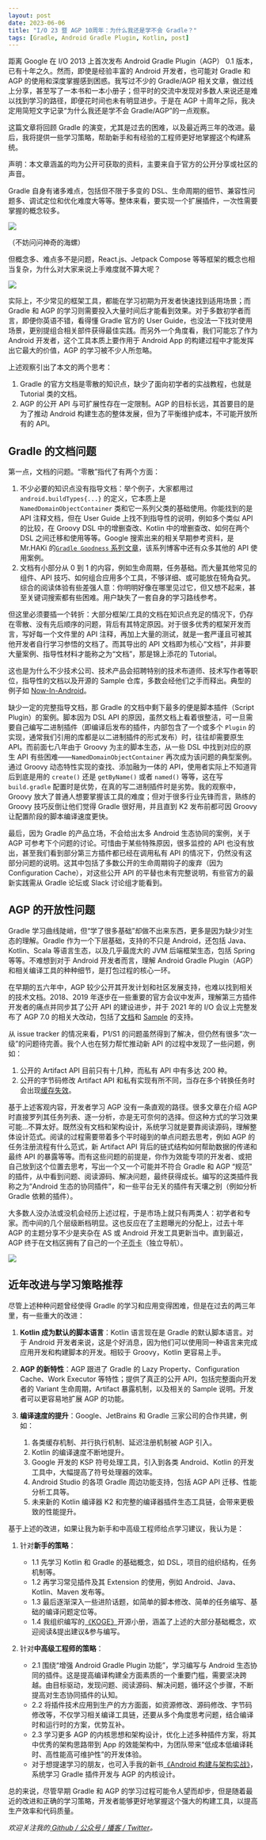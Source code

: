 ```yaml
---
layout: post
date: 2023-06-06
title: "I/O 23 暨 AGP 10周年：为什么我还是学不会 Gradle？"
tags: [Gradle, Android Gradle Plugin, Kotlin, post]
---
```


距离 Google 在 I/O 2013 上首次发布 Android Gradle Plugin（AGP） 0.1 版本，已有十年之久。然而，即使是经验丰富的 Android 开发者，也可能对 Gradle 和 AGP 的使用和深度掌握感到困惑。我写过不少的 Gradle/AGP 相关文章，做过线上分享，甚至写了一本书和一本小册子；但平时的交流中发现对多数人来说还是难以找到学习的路径，即便花时间也未有明显进步。于是在 AGP 十周年之际，我决定用简短文字记录“为什么我还是学不会 Gradle/AGP”的一点观察。

这篇文章将回顾 Gradle 的演变，尤其是过去的困难，以及最近两三年的改进。最后，我将提供一些学习策略，帮助新手和有经验的工程师更好地掌握这个构建系统。

声明：本文章涵盖的均为公开可获取的资料，主要来自于官方的公开分享或社区的声音。

Gradle 自身有诸多难点，包括但不限于多变的 DSL、生命周期的细节、兼容性问题多、调试定位和优化难度大等等。整体来看，要实现一个扩展插件，一次性需要掌握的概念较多。

![](https://2bab-images.lastmayday.com/202306031646569.png?imageslim)

（不妨问问神奇的海螺）

但概念多、难点多不是问题，React.js、Jetpack Compose 等等框架的概念也相当复杂，为什么对大家来说上手难度就不算大呢？

![](https://2bab-images.lastmayday.com/202306031712664.png?imageslim)

实际上，不少常见的框架工具，都能在学习初期为开发者快速找到适用场景；而 Gradle 和 AGP 的学习则需要投入大量时间后才能看到效果。对于多数初学者而言，即便你英语不错，看得懂 Gradle 官方的 User Guide，也没法一下找对使用场景，更别提组合相关部件获得最佳实践。而另外一个角度看，我们可能忘了作为 Android 开发者，这个工具本质上要作用于 Android App 的构建过程中才能发挥出它最大的价值，AGP 的学习被不少人所忽略。

上述观察引出了本文的两个思考：

1. Gradle 的官方文档是零散的知识点，缺少了面向初学者的实战教程，也就是 Tutorial 类的文档。
2. AGP 的公开 API 与可扩展性存在一定限制。AGP 的目标长远，其首要目的是为了推动 Android 构建生态的整体发展，但为了平衡维护成本，不可能开放所有的 API。


## Gradle 的文档问题

第一点，文档的问题。“零散”指代了有两个方面：

1. 不少必要的知识点没有指导文档：举个例子，大家都用过 `android.buildTypes{...}` 的定义，它本质上是 `NamedDomainObjectContainer` 类和它一系列父类的基础使用。你能找到的是 API 注释文档，但在 User Guide 上找不到指导性的说明，例如多个类似 API 的比较，在 Groovy DSL 中的增删查改、Kotlin 中的增删查改、如何在两个 DSL 之间迁移和使用等等。Google 搜索出来的相关早期参考资料，是 Mr.HAKi 的[`Gradle Goodness` 系列文章](https://blog.mrhaki.com/2016/02/gradle-goodness-create-objects-with-dsl.html)，该系列博客中还有众多其他的 API 使用案例。
2. 文档有小部分从 0 到 1 的内容，例如生命周期，任务基础。而大量其他常见的组件、API 技巧、如何组合应用多个工具，不够详细、或可能放在犄角旮旯。综合的阅读体验有些差强人意：你明明好像在哪里见过它，但又想不起来，甚至关键词搜索都有些困难。用户缺失了一套自身的学习路线参考。

但这里必须要插一个转折：大部分框架/工具的文档在知识点充足的情况下，仍存在零散、没有先后顺序的问题，背后有其特定原因。对于很多优秀的框架开发而言，写好每一个文件里的 API 注释，再加上大量的测试，就是一套严谨且可被其他开发者自行学习参悟的文档了。而其导出的 API 文档即为核心“文档”，并非要大量案例、指导性材料才能称之为“文档”，那是锦上添花的 Tutorial。

这也是为什么不少技术公司、技术产品会招聘特别的技术布道师、技术写作者等职位，指导性的文档以及开源的 Sample 仓库，多数会经他们之手而释出。典型的例子如 [Now-In-Android](https://github.com/android/nowinandroid)。

缺少一定的完整指导文档，那 Gradle 的文档中剩下最多的便是脚本插件（Script Plugin）的案例。脚本因为 DSL API 的原因，虽然文档上看着很整洁，可一旦需要自己编写二进制插件（即编译后发布的插件，内部包含了一个或多个 `Plugin` 的实现，通常我们引用的库都是以二进制插件的形式发布）时，往往却需要原生 API。而前面七八年由于 Groovy 为主的脚本生态，从一些 DSL 中找到对应的原生 API 有些困难——`NamedDomainObjectContainer` 再次成为该问题的典型案例。通过 Groovy 动态特性实现的查找、添加融为一体的 API，使用者实际上不知道背后到底是用的 `create()` 还是 `getByName()` 或者 `named()` 等等，这在写 `build.gradle` 配置时是优势，在真的写二进制插件时是劣势。我的观察中，Groovy 放大了普通人想要掌握该工具的难度；但对于很多行业先锋而言，熟练的 Groovy 技巧反倒让他们觉得 Gradle 很好用，并且直到 K2 发布前都可因 Groovy 让配置阶段的脚本编译速度更快。

最后，因为 Gradle 的产品立场，不会给出太多 Android 生态协同的案例，关于 AGP 可参考下个问题的讨论。可惜由于某些特殊原因，很多监控的 API 也没有放出，甚至我们看到部分第三方插件都已经在调用私有 API 的情况下，仍然没有这部分问题的说明。这其中包括了多数公开的生命周期钩子的废弃（因为 Configuration Cache），对这些公开 API 的平替也未有完整说明，有些官方的最新实践需从 Gradle 论坛或 Slack 讨论组才能看到。


## AGP 的开放性问题

Gradle 学习曲线陡峭，但“学了很多基础”却做不出来东西，更多是因为缺少对生态的理解。Gradle 作为一个下层基础，支持的不只是 Android，还包括 Java、Kotlin、Scala 等语言生态，以及几乎最庞大的 JVM 后端框架生态，包括 Spring 等等。不难想到对于 Android 开发者而言，理解 Android Gradle Plugin（AGP）和相关编译工具的种种细节，是打包过程的核心一环。

在早期的五六年中，AGP 较少公开其开发计划和社区发展支持，也难以找到相关的技术文档。2018、2019 年逐步在一些重要的官方会议中发声，理解第三方插件开发者的痛点并同步其了公开 API 的建设进步，并于 2021 年的 I/O 会议上完整发布了 AGP 7.0 的相关大改动，包括了[文档](https://developer.android.com/build/extend-agp)和 [Sample](https://github.com/android/gradle-recipes) 的支持。

从 issue tracker 的情况来看，P1/S1 的问题虽然得到了解决，但仍然有很多“次一级”的问题待完善。我个人也在努力帮忙推动新 API 的过程中发现了一些问题，例如：

1. 公开的 Artifact API 目前只有十几种，而私有 API 中有多达 200 种。
2. 公开的字节码修改 Artifact API 和私有实现有所不同，当存在多个转换任务时会出现[缓存失效](https://issuetracker.google.com/issues/276431893)。

基于上述客观内容，开发者学习 AGP 没有一条直观的路径。很多文章在介绍 AGP 时直接罗列其任务列表、逐一分析，亦是无可奈何的选择。但这种方式的学习效果可能...不算太好。既然没有文档和架构设计，系统学习就是要靠阅读源码，理解整体设计范式。阅读的过程需要带着多个平时碰到的单点问题去思考，例如 AGP 的任务注册流程有什么范式，新 Artifact API 背后的链式结构如何帮助数据的传递和最终 API 的暴露等等。而有这些问题的前提是，你作为效能专项的开发者、或把自己放到这个位置去思考，写出一个又一个可能并不符合 Gradle 和 AGP “规范” 的插件，从中看到问题、阅读源码、解决问题，最终获得成长。编写的这类插件我称之为“Android 生态的协同插件”，和一些平台无关的插件有天壤之别（例如分析 Gradle 依赖的插件）。

大多数人没办法或没机会经历上述过程，于是市场上就只有两类人：初学者和专家。而中间的几个层级断档明显。这也反应在了主题曝光的分配上，过去十年 AGP 的主题分享不少是夹杂在 AS 或 Android 开发工具更新当中。直到最近，AGP 终于在文档区拥有了自己的一个[子页卡](https://developer.android.com/build)（独立导航）。

![](https://2bab-images.lastmayday.com/202306032220148.png?imageslim)


## 近年改进与学习策略推荐

尽管上述种种问题曾经使得 Gradle 的学习和应用变得困难，但是在过去的两三年里，有一些重大的改进：

1. **Kotlin 成为默认的脚本语言**：Kotlin 语言现在是 Gradle 的默认脚本语言。对于 Android 开发者来说，这是个好消息，因为他们可以使用同一种语言来完成应用开发和构建脚本的开发。相较于 Groovy，Kotlin 更容易上手。

2. **AGP 的新特性**：AGP 跟进了 Gradle 的 Lazy Property、Configuration Cache、Work Executor 等特性；提供了真正的公开 API，包括完整面向开发者的 Variant 生命周期，Artifact 暴露机制，以及相关的 Sample 说明。开发者可以更容易地扩展 AGP 的功能。

3. **编译速度的提升**：Google、JetBrains 和 Gradle 三家公司的合作共建，例如：
    1. 各类缓存机制、并行执行机制、延迟注册机制被 AGP 引入。
    2. Kotlin 的编译速度不断地提升。
    3. Google 开发的 KSP 符号处理工具，引入到各类 Android、Kotlin 的开发工具中，大幅提高了符号处理器的效率。
    4. Android Studio 的各项 Gradle 周边功能支持，包括 AGP API 迁移、性能分析工具等。
    5. 未来新的 Kotlin 编译器 K2 和完整的编译器插件生态工具链，会带来更极致的性能提升。

基于上述的改进，如果让我为新手和中高级工程师给点学习建议，我认为是：

1. 针对**新手的策略**：
   - 1.1 先学习 Kotlin 和 Gradle 的基础概念，如 DSL，项目的组织结构，任务机制等。  
   - 1.2 再学习常见插件及其 Extension 的使用，例如 Android、Java、Kotlin、Maven 发布等。
   - 1.3 最后逐渐深入一些进阶话题，如简单的脚本修改、简单的任务编写、基础的编译问题定位等。
   - 1.4 我组织编写的[《KOGE》](https://koge.2bab.me/#/zh-cn/)开源小册，涵盖了上述的大部分基础概念，欢迎阅读&提出建议&参与编写。

2. 针对**中高级工程师的策略**：
   - 2.1 围绕“增强 Android Gradle Plugin 功能”，学习编写与 Android 生态协同的插件。这是提高编译构建全方面素质的一个重要门槛，需要坚决跨越。由目标驱动，发现问题、阅读源码、解决问题，循环这个步骤，不断提高对生态协同插件的认知。
   - 2.2 将插件技术应用到生产的方方面面，如资源修改、源码修改、字节码修改等，不仅学习相关编译工具链，还要从多个角度思考问题，结合编译时和运行时的方案，优势互补。   
   - 2.3 学习更多 AGP 的内核思想和架构设计，优化上述多种插件方案，将其中优秀的架构思路带到 App 的效能架构中，为团队带来“低成本低编译耗时、高性能高可维护性”的开发体验。
   - 对于想提速学习的朋友，也可入手我的新书[《Android 构建与架构实战》](https://2bab.me/zh/blog/2023-05-14-extend-android-build-zh-unevils/)，系统学习 Gradle 插件开发与 AGP 的内核设计。

总的来说，尽管早期 Gradle 和 AGP 的学习过程可能令人望而却步，但是随着最近的改进和正确的学习策略，开发者能够更好地掌握这个强大的构建工具，以提高生产效率和代码质量。


*欢迎关注我的[ Github / 公众号 / 播客 / Twitter](/zh)。*


